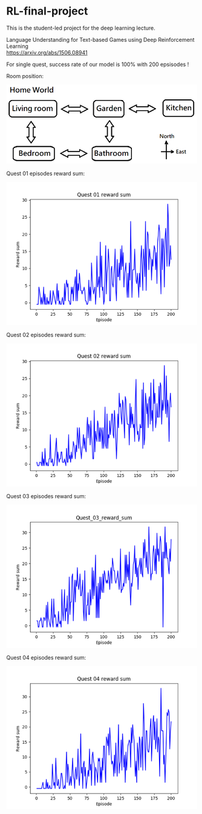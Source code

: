 # RL-final-project

This is the student-led project for the deep learning lecture.  

Language Understanding for Text-based Games using Deep Reinforcement Learning  
https://arxiv.org/abs/1506.08941

For single quest, success rate of our model is 100% with 200 epsisodes !

Room position:  

![alt text](https://github.com/DenpaBoy/RL-final-project/blob/Stable-success-v1/images/Home%20world.png)


Quest 01 episodes reward sum:

![alt text](https://github.com/DenpaBoy/RL-final-project/blob/Stable-success-v1/images/Quest_01_reward_sum.png)

Quest 02 episodes reward sum:

![alt text](https://github.com/DenpaBoy/RL-final-project/blob/Stable-success-v1/images/Quest_02_reward_sum.png)

Quest 03 episodes reward sum:

![alt text](https://github.com/DenpaBoy/RL-final-project/blob/Stable-success-v1/images/Quest_03_reward_sum.png)

Quest 04 episodes reward sum:

![alt text](https://github.com/DenpaBoy/RL-final-project/blob/Stable-success-v1/images/Quest_04_reward_sum.png)


